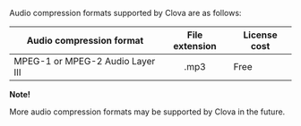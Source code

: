 Audio compression formats supported by Clova are as follows:

| Audio compression format                     | File extension | License cost |
|----------------------------------|:--------:|-----------|
| MPEG-1 or MPEG-2 Audio Layer III | .mp3     | Free       |

<div class="note">
  <p><strong>Note!</strong></p>
  <p>More audio compression formats may be supported by Clova in the future.</p>
</div>
